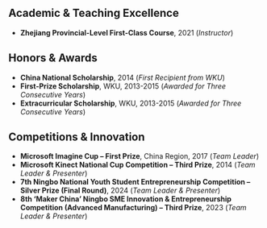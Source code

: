 <!-- - Zhejiang Provincial-Level First-Class Course, 2021 (<i>Instructor</i>)
- China National Scholarship, 2014 (<i>First Recipient from WKU</i>)
- Microsoft Imagine Cup – First Prize, China Region, 2017 (<i>Team Leader</i>)
- Microsoft Kinect National Cup Competition – Third Prize, 2014 (<i>Team Leader & Presenter</i>)
- 7th Ningbo Facing National Youth Student Entrepreneurship Competition – Silver Prize (Final Round), 2024 (<i>Team Leader & Presenter</i>)
- 8th ‘Maker China’ Ningbo Small and Medium-Sized Enterprises Innovation and Entrepreneurship Competition, Advanced Manufacturing Category – Third Prize, 2023 (<i>Team Leader & Presenter</i>)
- First-Prize Scholarship, WKU, 2013-2015 (Awarded for Three Consecutive Years)
- Extracurricular Scholarship, WKU, 2013-2015 (Awarded for Three Consecutive Years) -->

## Academic & Teaching Excellence  
- **Zhejiang Provincial-Level First-Class Course**, 2021 (*Instructor*)  

## Honors & Awards  
- **China National Scholarship**, 2014 (*First Recipient from WKU*)  
- **First-Prize Scholarship**, WKU, 2013-2015 (*Awarded for Three Consecutive Years*)  
- **Extracurricular Scholarship**, WKU, 2013-2015 (*Awarded for Three Consecutive Years*)  

## Competitions & Innovation  
- **Microsoft Imagine Cup – First Prize**, China Region, 2017 (*Team Leader*)  
- **Microsoft Kinect National Cup Competition – Third Prize**, 2014 (*Team Leader & Presenter*)  
- **7th Ningbo National Youth Student Entrepreneurship Competition – Silver Prize (Final Round)**, 2024 (*Team Leader & Presenter*)  
- **8th ‘Maker China’ Ningbo SME Innovation & Entrepreneurship Competition (Advanced Manufacturing) – Third Prize**, 2023 (*Team Leader & Presenter*)  
